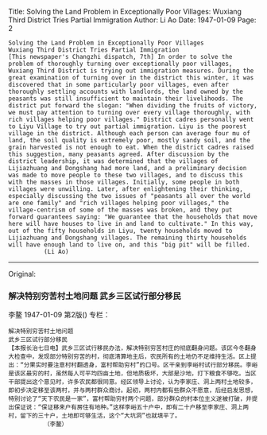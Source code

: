 Title: Solving the Land Problem in Exceptionally Poor Villages: Wuxiang Third District Tries Partial Immigration
Author: Li Ao
Date: 1947-01-09
Page: 2

    Solving the Land Problem in Exceptionally Poor Villages
    Wuxiang Third District Tries Partial Immigration
    [This newspaper's Changzhi dispatch, 7th] In order to solve the problem of thoroughly turning over exceptionally poor villages, Wuxiang Third District is trying out immigration measures. During the great examination of turning over in the district this winter, it was discovered that in some particularly poor villages, even after thoroughly settling accounts with landlords, the land owned by the peasants was still insufficient to maintain their livelihoods. The district put forward the slogan: "When dividing the fruits of victory, we must pay attention to turning over every village thoroughly, with rich villages helping poor villages." District cadres personally went to Liyu Village to try out partial immigration. Liyu is the poorest village in the district. Although each person can average four mu of land, the soil quality is extremely poor, mostly sandy soil, and the grain harvested is not enough to eat. When the district cadres raised this suggestion, many peasants agreed. After discussion by the district leadership, it was determined that the villages of Lijiazhuang and Dongshang had more land, and a preliminary decision was made to move people to these two villages, and to discuss this with the masses in those villages. Initially, some people in both villages were unwilling. Later, after enlightening their thinking, especially discussing the two issues of "peasants all over the world are one family" and "rich villages helping poor villages," the village-centrism of some of the masses was broken, and they put forward guarantees saying: "We guarantee that the households that move here will have houses to live in and land to cultivate." In this way, out of the fifty households in Liyu, twenty households moved to Lijiazhuang and Dongshang villages. The remaining thirty households will have enough land to live on, and this "big pit" will be filled.
              (Li Ao)



<hr /> 

Original: 


### 解决特别穷苦村土地问题  武乡三区试行部分移民
李鳌
1947-01-09
第2版()
专栏：

    解决特别穷苦村土地问题
    武乡三区试行部分移民
    【本报长治七日电】武乡三区试行移民办法，解决特别穷苦村庄的彻底翻身问题。该区今冬翻身大检查中，发现部分特别穷苦的村，彻底清算地主后，农民所有的土地仍不足维持生活。区上提出：“分果实时要注意村村翻透身，富村帮助穷村”的口号。区干亲到李峪村试行部分移民。李峪是该区最穷的村，虽然每人可平均四亩土地，但地质极坏，大部是沙地，打下粮食不够吃。当区干部提出这个意见时，许多农民都很同意。经区领导上讨论，认为李家庄、洞上两村土地较多，即初步决定移至该两村，并与两村群众商讨。起初，两村内都有些群众不愿意，后经启发思想，特别讨论了“天下农民是一家”，富村帮助穷村两个问题，部分群众的村本位主义遂被打破，并提出保证说：“保证移来户有房住有地种。”这样李峪五十户中，即有二十户移至李家庄、洞上两村，留下的三十户，土地即可够生活，这个“大坑洞”也就填平了。
              （李鳌）
